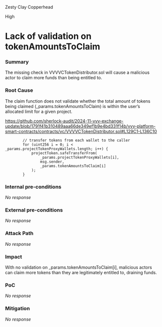 Zesty Clay Copperhead

High

# Lack of validation on tokenAmountsToClaim

### Summary

The missing check in VVVVCTokenDistributor.sol will cause a malicious actor to claim more funds than being entitled to.

### Root Cause

The claim function does not validate whether the total amount of tokens being claimed (_params.tokenAmountsToClaim) is within the user’s allocated limit for a given project.

https://github.com/sherlock-audit/2024-11-vvv-exchange-update/blob/1791f41b310489aaa66de349ef1b9e4bd331f14b/vvv-platform-smart-contracts/contracts/vc/VVVVCTokenDistributor.sol#L129C1-L136C10

```solidity
        // transfer tokens from each wallet to the caller
        for (uint256 i = 0; i < _params.projectTokenProxyWallets.length; i++) {
            projectToken.safeTransferFrom(
                _params.projectTokenProxyWallets[i],
                msg.sender,
                _params.tokenAmountsToClaim[i]
            );
        }
```

### Internal pre-conditions

_No response_

### External pre-conditions

_No response_

### Attack Path

_No response_

### Impact

With no validation on _params.tokenAmountsToClaim[i], malicious actors can claim more tokens than they are legitimately entitled to, draining funds.

### PoC

_No response_

### Mitigation

_No response_